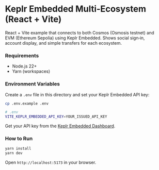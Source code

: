 # Keplr Embedded Multi‑Ecosystem (React + Vite)

React + Vite example that connects to both Cosmos (Osmosis testnet) and EVM
(Ethereum Sepolia) using Keplr Embedded. Shows social sign‑in, account display,
and simple transfers for each ecosystem.

### Requirements

- Node.js 22+
- Yarn (workspaces)

### Environment Variables

Create a `.env` file in this directory and set your Keplr Embedded API key:

```bash
cp .env.example .env
```

```bash
# .env
VITE_KEPLR_EMBEDDED_API_KEY=YOUR_ISSUED_API_KEY
```

Get your API key from the
[Keplr Embedded Dashboard](https://dapp.embed.keplr.app).

### How to Run

```bash
yarn install
yarn dev
```

Open `http://localhost:5173` in your browser.
